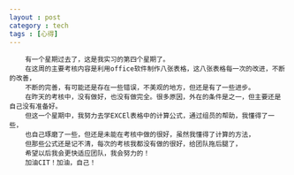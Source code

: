 ```yaml
---
layout : post
category : tech
tags : [心得]
---
```

        有一个星期过去了，这是我实习的第四个星期了。
        在这周的主要考核内容是利用office软件制作八张表格，这八张表格每一次的改进，不断的改善，
		不断的完善，有可能还是存在一些错误，不美观的地方，但还是有了一些进步。
		在昨天的考核中，没有做好，也没有做完全。很多原因，外在的条件是之一，但主要还是自己没有准备好。
        但这一个星期中，我努力去学EXCEl表格中的计算公式，通过组员的帮助，我懂得了一些，
		也自己琢磨了一些，但还是未能在考核中做的很好，虽然我懂得了计算的方法，
		但那些公式还是记不清，每次的考核我都没有做的很好，给团队拖后腿了，
		希望以后我会更快适应团队，我会努力的！
        加油CIT！加油，自己！
